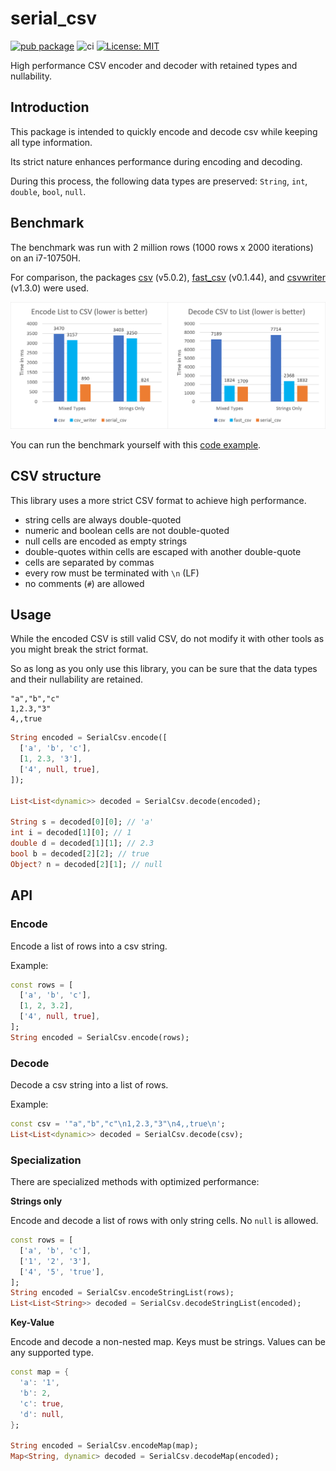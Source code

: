 # serial_csv

[![pub package](https://img.shields.io/pub/v/serial_csv.svg)](https://pub.dev/packages/serial_csv)
![ci](https://github.com/Tienisto/serial_csv/actions/workflows/ci.yml/badge.svg)
[![License: MIT](https://img.shields.io/badge/License-MIT-yellow.svg)](https://opensource.org/licenses/MIT)

High performance CSV encoder and decoder with retained types and nullability.

## Introduction

This package is intended to quickly encode and decode csv while keeping all type information.

Its strict nature enhances performance during encoding and decoding.

During this process, the following data types are preserved: `String`, `int`, `double`, `bool`, `null`.

## Benchmark

The benchmark was run with 2 million rows (1000 rows x 2000 iterations) on an i7-10750H.

For comparison, the packages [csv](https://pub.dev/packages/csv) (v5.0.2),
[fast_csv](https://pub.dev/packages/fast_csv) (v0.1.44),
and [csvwriter](https://pub.dev/packages/csvwriter) (v1.3.0) were used.

![benchmark](https://raw.githubusercontent.com/Tienisto/serial_csv/main/assets/benchmark.png)

You can run the benchmark yourself with this [code example](https://github.com/Tienisto/serial_csv/blob/main/example/benchmark.dart).

## CSV structure

This library uses a more strict CSV format to achieve high performance.

- string cells are always double-quoted
- numeric and boolean cells are not double-quoted
- null cells are encoded as empty strings
- double-quotes within cells are escaped with another double-quote
- cells are separated by commas
- every row must be terminated with `\n` (LF)
- no comments (`#`) are allowed

## Usage

While the encoded CSV is still valid CSV, do not modify it with other tools as you might break the strict format.

So as long as you only use this library, you can be sure that the data types and their nullability are retained.

```csv
"a","b","c"
1,2.3,"3"
4,,true
```

```dart
String encoded = SerialCsv.encode([
  ['a', 'b', 'c'],
  [1, 2.3, '3'],
  ['4', null, true],
]);

List<List<dynamic>> decoded = SerialCsv.decode(encoded);

String s = decoded[0][0]; // 'a'
int i = decoded[1][0]; // 1
double d = decoded[1][1]; // 2.3
bool b = decoded[2][2]; // true
Object? n = decoded[2][1]; // null
```

## API

### Encode

Encode a list of rows into a csv string.

Example:
```dart
const rows = [
  ['a', 'b', 'c'],
  [1, 2, 3.2],
  ['4', null, true],
];
String encoded = SerialCsv.encode(rows);
```

### Decode

Decode a csv string into a list of rows.

Example:
```dart
const csv = '"a","b","c"\n1,2.3,"3"\n4,,true\n';
List<List<dynamic>> decoded = SerialCsv.decode(csv);
```

### Specialization

There are specialized methods with optimized performance:

**Strings only**

Encode and decode a list of rows with only string cells. No `null` is allowed.

```dart
const rows = [
  ['a', 'b', 'c'],
  ['1', '2', '3'],
  ['4', '5', 'true'],
];
String encoded = SerialCsv.encodeStringList(rows);
List<List<String>> decoded = SerialCsv.decodeStringList(encoded);
```

**Key-Value**

Encode and decode a non-nested map. Keys must be strings. Values can be any supported type.

```dart
const map = {
  'a': '1',
  'b': 2,
  'c': true,
  'd': null,
};

String encoded = SerialCsv.encodeMap(map);
Map<String, dynamic> decoded = SerialCsv.decodeMap(encoded);
```
